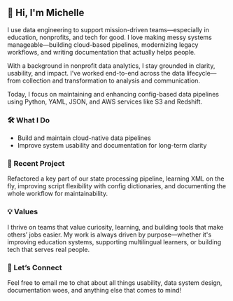 ## 👋 Hi, I'm Michelle

I use data engineering to support mission-driven teams—especially in education, nonprofits, and tech for good. I love making messy systems manageable—building cloud-based pipelines, modernizing legacy workflows, and writing documentation that actually helps people.

With a background in nonprofit data analytics, I stay grounded in clarity, usability, and impact. I’ve worked end-to-end across the data lifecycle—from collection and transformation to analysis and communication. 

Today, I focus on maintaining and enhancing config-based data pipelines using Python, YAML, JSON, and AWS services like S3 and Redshift.

### 🛠️ What I Do
- Build and maintain cloud-native data pipelines  
- Improve system usability and documentation for long-term clarity  

### 🌟 Recent Project
Refactored a key part of our state processing pipeline, learning XML on the fly, improving script flexibility with config dictionaries, and documenting the whole workflow for maintainability.

### 💡 Values
I thrive on teams that value curiosity, learning, and building tools that make others’ jobs easier. My work is always driven by purpose—whether it's improving education systems, supporting multilingual learners, or building tech that serves real people.

### 🤝 Let’s Connect
Feel free to email me to chat about all things usability, data system design, documentation woes, and anything else that comes to mind!


